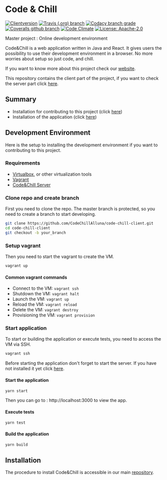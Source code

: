 # Code & Chill
[![Clientversion](https://img.shields.io/github/tag/CodeChillAlluna/code-chill-client.svg?label=version&style=for-the-badge)](https://github.com/CodeChillAlluna/code-chill-client)
[![Travis (.org) branch](https://img.shields.io/travis/CodeChillAlluna/code-chill-client/master.svg?style=for-the-badge)](https://travis-ci.org/CodeChillAlluna/code-chill-client) [![Codacy branch grade](https://img.shields.io/codacy/grade/43a38b1824344b8fb5496798cac09162/master.svg?style=for-the-badge)](https://app.codacy.com/project/Lulu300/code-chill-client/dashboard) [![Coveralls github branch](https://img.shields.io/coveralls/github/CodeChillAlluna/code-chill-client/master.svg?style=for-the-badge)](https://coveralls.io/github/CodeChillAlluna/code-chill-client) [![Code Climate](https://img.shields.io/codeclimate/maintainability/CodeChillAlluna/code-chill-client.svg?style=for-the-badge)](https://codeclimate.com/github/CodeChillAlluna/code-chill-client) [![License: Apache-2.0](https://img.shields.io/badge/License-Apache%202.0-blue.svg?style=for-the-badge)](https://opensource.org/licenses/Apache-2.0)

Master project : Online development environment

Code&Chill is a web application written in Java and React. It gives users the possibility to use their development environment in a browser. No more worries about setup so just code, and chill.

If you want to know more about this project check our [website](https://codechillalluna.github.io/code-chill/).

This repository contains the client part of the project, if you want to check the server part click [here](https://github.com/CodeChillAlluna/code-chill-server).



## Summary

- Installation for contributing to this project (click [here](#development-environment))
- Installation of the application (click [here](#installation))



## Development Environment

Here is the setup to installing the development environment if you want to contributing to this project.

### Requirements

- [Virtualbox](https://www.virtualbox.org), or other virtualization tools
- [Vagrant](https://www.vagrantup.com)
- [Code&Chill Server](https://github.com/CodeChillAlluna/code-chill-server#development-environment)



### Clone repo and create branch

First you need to clone the repo. The master branch is protected, so you need to create a branch to start developing.

```sh
git clone https://github.com/CodeChillAlluna/code-chill-client.git
cd code-chill-client
git checkout -b your_branch
```



### Setup vagrant

Then you need to start the vagrant to create the VM.

```sh
vagrant up
```

#### Common vagrant commands

- Connect to the VM: `vagrant ssh`
- Shutdown the VM: `vagrant halt`
- Launch the VM: `vagrant up`
- Reload the VM: `vagrant reload`
- Delete the VM: `vagrant destroy`
- Provisioning the VM: `vagrant provision`



### Start application

To start or building the application or execute tests, you need to access the VM via SSH.

```sh
vagrant ssh
```

Before starting the application don't forget to start the server. If you have not installed it yet click [here](https://github.com/CodeChillAlluna/code-chill-server).



#### Start the application

```sh
yarn start
```

Then you can go to : http://localhost:3000 to view the app.



#### Execute tests

```sh
yarn test
```



#### Build the application

```sh
yarn build
```



## Installation 

The procedure to install Code&Chill is accessible in our main [repository](https://github.com/CodeChillAlluna/code-chill#installation).